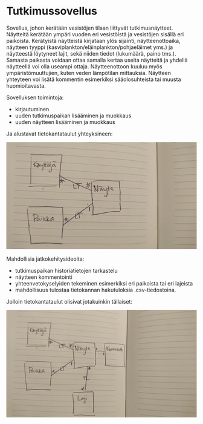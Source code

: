 # Tutkimussovellus

Sovellus, johon kerätään vesistöjen tilaan liittyvät tutkimusnäytteet. Näytteitä kerätään ympäri vuoden eri vesistöistä ja vesistöjen sisällä eri paikoista. Kerätyistä näytteistä kirjataan ylös sijainti, näytteenottoaika, näytteen tyyppi (kasviplankton/eläinplankton/pohjaeläimet yms.) ja näytteestä löytyneet lajit, sekä niiden tiedot (lukumäärä, paino tms.). Samasta paikasta voidaan ottaa samalla kertaa useita näytteitä ja yhdellä näytteellä voi olla useampi ottaja. Näytteenottoon kuuluu myös ympäristömuuttujien, kuten veden lämpötilan mittauksia. Näytteen yhteyteen voi lisätä kommentin esimerkiksi sääolosuhteista tai muusta huomioitavasta.


Sovelluksen toimintoja:

- kirjautuminen
- uuden tutkimuspaikan lisääminen ja muokkaus
- uuden näytteen lisääminen ja muokkaus

Ja alustavat tietokantataulut yhteyksineen:

<img src="https://github.com/ansolotli/Tutkimussovellus/blob/master/documentation/pics/tietokantakaavio.JPG">

Mahdollisia jatkokehitysideoita:

- tutkimuspaikan historiatietojen tarkastelu
- näytteen kommentointi
- yhteenvetokyselyiden tekeminen esimerkiksi eri paikoista tai eri lajeista
- mahdollisuus tulostaa tietokannan hakutuloksia .csv-tiedostoina.

Jolloin tietokantataulut olisivat jotakuinkin tällaiset:

<img src="https://github.com/ansolotli/Tutkimussovellus/blob/master/documentation/pics/tietokantakaavio2.JPG">
